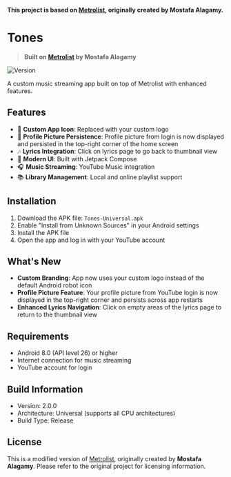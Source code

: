 **This project is based on [Metrolist](https://github.com/mostafaalagamy/Metrolist), originally created by Mostafa Alagamy.**

# Tones

> **Built on [Metrolist](https://github.com/mostafaalagamy/Metrolist) by Mostafa Alagamy**

![Version](https://img.shields.io/badge/version-2.0.0-blue)

A custom music streaming app built on top of Metrolist with enhanced features.

## Features

- 🎵 **Custom App Icon**: Replaced with your custom logo
- 👤 **Profile Picture Persistence**: Profile picture from login is now displayed and persisted in the top-right corner of the home screen
- 🎶 **Lyrics Integration**: Click on lyrics page to go back to thumbnail view
- 📱 **Modern UI**: Built with Jetpack Compose
- 🎧 **Music Streaming**: YouTube Music integration
- 📚 **Library Management**: Local and online playlist support

## Installation

1. Download the APK file: `Tones-Universal.apk`
2. Enable "Install from Unknown Sources" in your Android settings
3. Install the APK file
4. Open the app and log in with your YouTube account

## What's New

- **Custom Branding**: App now uses your custom logo instead of the default Android robot icon
- **Profile Picture Feature**: Your profile picture from YouTube login is now displayed in the top-right corner and persists across app restarts
- **Enhanced Lyrics Navigation**: Click on empty areas of the lyrics page to return to the thumbnail view

## Requirements

- Android 8.0 (API level 26) or higher
- Internet connection for music streaming
- YouTube account for login

## Build Information

- Version: 2.0.0
- Architecture: Universal (supports all CPU architectures)
- Build Type: Release

## License

This is a modified version of [Metrolist](https://github.com/mostafaalagamy/Metrolist), originally created by **Mostafa Alagamy**.
Please refer to the original project for licensing information.
